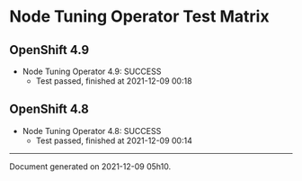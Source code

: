 
Node Tuning Operator Test Matrix
================================

OpenShift 4.9
-------------



* Node Tuning Operator 4.9: SUCCESS
  - Test passed, finished at 2021-12-09 00:18

OpenShift 4.8
-------------



* Node Tuning Operator 4.8: SUCCESS
  - Test passed, finished at 2021-12-09 00:14

---
Document generated on 2021-12-09 05h10.

